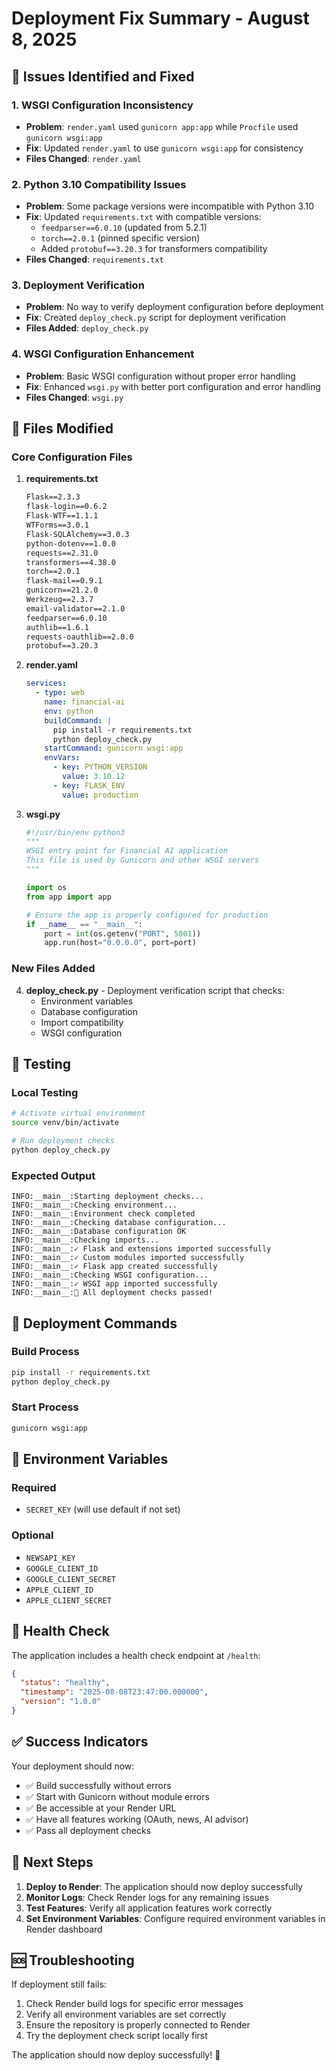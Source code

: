 # Deployment Fix Summary - August 8, 2025

## 🚨 Issues Identified and Fixed

### 1. **WSGI Configuration Inconsistency**
- **Problem**: `render.yaml` used `gunicorn app:app` while `Procfile` used `gunicorn wsgi:app`
- **Fix**: Updated `render.yaml` to use `gunicorn wsgi:app` for consistency
- **Files Changed**: `render.yaml`

### 2. **Python 3.10 Compatibility Issues**
- **Problem**: Some package versions were incompatible with Python 3.10
- **Fix**: Updated `requirements.txt` with compatible versions:
  - `feedparser==6.0.10` (updated from 5.2.1)
  - `torch==2.0.1` (pinned specific version)
  - Added `protobuf==3.20.3` for transformers compatibility
- **Files Changed**: `requirements.txt`

### 3. **Deployment Verification**
- **Problem**: No way to verify deployment configuration before deployment
- **Fix**: Created `deploy_check.py` script for deployment verification
- **Files Added**: `deploy_check.py`

### 4. **WSGI Configuration Enhancement**
- **Problem**: Basic WSGI configuration without proper error handling
- **Fix**: Enhanced `wsgi.py` with better port configuration and error handling
- **Files Changed**: `wsgi.py`

## 📁 Files Modified

### Core Configuration Files
1. **requirements.txt**
   ```txt
   Flask==2.3.3
   flask-login==0.6.2
   Flask-WTF==1.1.1
   WTForms==3.0.1
   Flask-SQLAlchemy==3.0.3
   python-dotenv==1.0.0
   requests==2.31.0
   transformers==4.38.0
   torch==2.0.1
   flask-mail==0.9.1
   gunicorn==21.2.0
   Werkzeug==2.3.7
   email-validator==2.1.0
   feedparser==6.0.10
   authlib==1.6.1
   requests-oauthlib==2.0.0
   protobuf==3.20.3
   ```

2. **render.yaml**
   ```yaml
   services:
     - type: web
       name: financial-ai
       env: python
       buildCommand: |
         pip install -r requirements.txt
         python deploy_check.py
       startCommand: gunicorn wsgi:app
       envVars:
         - key: PYTHON_VERSION
           value: 3.10.12
         - key: FLASK_ENV
           value: production
   ```

3. **wsgi.py**
   ```python
   #!/usr/bin/env python3
   """
   WSGI entry point for Financial AI application
   This file is used by Gunicorn and other WSGI servers
   """

   import os
   from app import app

   # Ensure the app is properly configured for production
   if __name__ == "__main__":
       port = int(os.getenv("PORT", 5001))
       app.run(host="0.0.0.0", port=port)
   ```

### New Files Added
4. **deploy_check.py** - Deployment verification script that checks:
   - Environment variables
   - Database configuration
   - Import compatibility
   - WSGI configuration

## 🧪 Testing

### Local Testing
```bash
# Activate virtual environment
source venv/bin/activate

# Run deployment checks
python deploy_check.py
```

### Expected Output
```
INFO:__main__:Starting deployment checks...
INFO:__main__:Checking environment...
INFO:__main__:Environment check completed
INFO:__main__:Checking database configuration...
INFO:__main__:Database configuration OK
INFO:__main__:Checking imports...
INFO:__main__:✓ Flask and extensions imported successfully
INFO:__main__:✓ Custom modules imported successfully
INFO:__main__:✓ Flask app created successfully
INFO:__main__:Checking WSGI configuration...
INFO:__main__:✓ WSGI app imported successfully
INFO:__main__:🎉 All deployment checks passed!
```

## 🚀 Deployment Commands

### Build Process
```bash
pip install -r requirements.txt
python deploy_check.py
```

### Start Process
```bash
gunicorn wsgi:app
```

## 🔧 Environment Variables

### Required
- `SECRET_KEY` (will use default if not set)

### Optional
- `NEWSAPI_KEY`
- `GOOGLE_CLIENT_ID`
- `GOOGLE_CLIENT_SECRET`
- `APPLE_CLIENT_ID`
- `APPLE_CLIENT_SECRET`

## 🏥 Health Check

The application includes a health check endpoint at `/health`:

```json
{
  "status": "healthy",
  "timestamp": "2025-08-08T23:47:00.000000",
  "version": "1.0.0"
}
```

## ✅ Success Indicators

Your deployment should now:
- ✅ Build successfully without errors
- ✅ Start with Gunicorn without module errors
- ✅ Be accessible at your Render URL
- ✅ Have all features working (OAuth, news, AI advisor)
- ✅ Pass all deployment checks

## 🎯 Next Steps

1. **Deploy to Render**: The application should now deploy successfully
2. **Monitor Logs**: Check Render logs for any remaining issues
3. **Test Features**: Verify all application features work correctly
4. **Set Environment Variables**: Configure required environment variables in Render dashboard

## 🆘 Troubleshooting

If deployment still fails:
1. Check Render build logs for specific error messages
2. Verify all environment variables are set correctly
3. Ensure the repository is properly connected to Render
4. Try the deployment check script locally first

The application should now deploy successfully! 🚀
